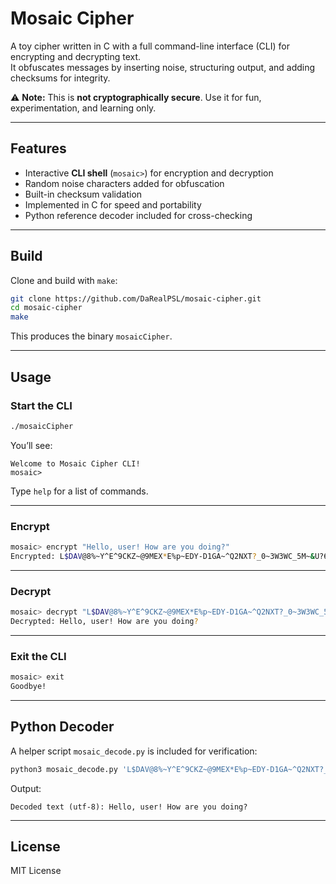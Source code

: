 # Mosaic Cipher

A toy cipher written in C with a full command-line interface (CLI) for encrypting and decrypting text.  
It obfuscates messages by inserting noise, structuring output, and adding checksums for integrity.

⚠️ **Note:** This is **not cryptographically secure**. Use it for fun, experimentation, and learning only.

---

## Features

- Interactive **CLI shell** (`mosaic>`) for encryption and decryption
- Random noise characters added for obfuscation
- Built-in checksum validation
- Implemented in C for speed and portability
- Python reference decoder included for cross-checking

---

## Build

Clone and build with `make`:

```bash
git clone https://github.com/DaRealPSL/mosaic-cipher.git
cd mosaic-cipher
make
````

This produces the binary `mosaicCipher`.

---

## Usage

### Start the CLI

```bash
./mosaicCipher
```

You’ll see:

```
Welcome to Mosaic Cipher CLI!
mosaic>
```

Type `help` for a list of commands.

---

### Encrypt

```bash
mosaic> encrypt "Hello, user! How are you doing?"
Encrypted: L$DAV@8%~Y^E^9CKZ~@9MEX*E%p~EDY-D1GA~^Q2NXT?_0~3W3WC_5M~&U?6$WCJ~~~E
```

---

### Decrypt

```bash
mosaic> decrypt "L$DAV@8%~Y^E^9CKZ~@9MEX*E%p~EDY-D1GA~^Q2NXT?_0~3W3WC_5M~&U?6$WCJ~~~E"
Decrypted: Hello, user! How are you doing?
```

---

### Exit the CLI

```bash
mosaic> exit
Goodbye!
```

---

## Python Decoder

A helper script `mosaic_decode.py` is included for verification:

```bash
python3 mosaic_decode.py 'L$DAV@8%~Y^E^9CKZ~@9MEX*E%p~EDY-D1GA~^Q2NXT?_0~3W3WC_5M~&U?6$WCJ~~~E'
```

Output:

```
Decoded text (utf-8): Hello, user! How are you doing?
```

---

## License

MIT License

